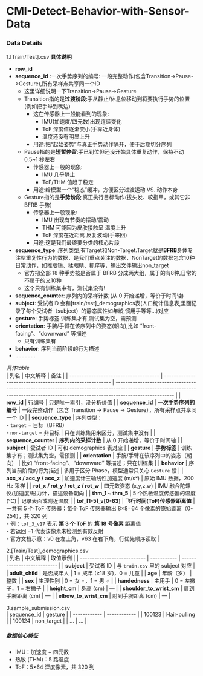 # CMI-Detect-Behavior-with-Sensor-Data  

### Data Details   
1.[Train/Test].csv     **具体说明**
- **row_id**   
- **sequence_id** :一次手势序列的编号: 一段完整动作(包含Transition->Pause->Gesture),所有采样点共享同一个ID   
  - 这里详细说明一下Transition->Pause->Gesture   
  - Transition指的是**过渡阶段**:手从静止/休息位移动到将要执行手势的位置(例如把手举到嘴边)
    - 这在传感器上一般能看到的现象:
      - IMU(加速度/四元数)出现连续变化
      - ToF 深度值逐渐变小(手靠近身体)
      - 温度还没有明显上升
    - 用途:把“起始姿势”与真正手势动作隔开，便于后期切分序列
  - Pause指的是**短暂停留**:手已到位但还没开始具体重复动作，保持不动 0.5~1 秒左右
    - 传感器上一般的现象:  
      - IMU 几乎静止  
      - ToF/THM 值趋于稳定
    - 用途:给模型一个“稳态”缓冲，方便区分过渡运动 VS. 动作本身
  - Gesture指的是**手势阶段**:真正执行目标动作(拔头发、咬指甲，或其它非 BFRB 手势)
    - 传感器上一般现象:
      - IMU 出现有节奏的摆动/震动
      - THM 可能因为皮肤接触呈 温度上升
      - ToF 深度在近距离 反复波动(手来回)
    - 用途:这是我们最终要分类的核心片段   
- **sequence_type** :序列类型,有Target和Non-Target.Target就是**BFRB**身体专注型重复性行为的数据，是我们重点关注的数据，NonTarget的数据包含10种日常动作，如推眼镜、揉眼睛、抓痒等，输出文件输出non_target
  - 官方把全部 18 种手势按是否属于 BFRB 分成两大组，属于的有8种,日常的不属于的又10种
  - 这个只有训练集中有，测试集没有!  
- **sequence_counter**: 序列内的采样计数 (从 0 开始递增，等价于时间轴)
- **subject**: 受试者ID 会和[train/test]_demographics表(人口统计信息表,里面记录了每个受试者（subject）的静态属性如年龄,惯用手等等...)对应
- **gesture**: 手势标签.训练集才有,测试集为空，需预测
- **orientation**:  手腕/手臂在该序列中的姿态(朝向),比如 “front-facing”、“downward” 等描述
  - 只有训练集有
- **behavior**: 序列当前阶段的行为描述
- .............
  
*具体table*   
| 列名                                    | 中文解释                                                     | 备注                                                                                                                                                                                   |
| ------------------------------------- | -------------------------------------------------------- | ------------------------------------------------------------------------------------------------------------------------------------------------------------------------------------ |
| **row\_id**                           | 行编号                                                      | 只是唯一索引，没分析价值                                                                                                                                                                         |
| **sequence\_id**                      | **一次手势序列的编号**                                            | 一段完整动作（包含 Transition → Pause → Gesture），所有采样点共享同一个 ID                                                                                                                                |
| **sequence\_type**                    | 序列类型：<br/>- `target` = 目标（BFRB）<br/>- `non-target` = 非目标 | 只在训练集用来区分，测试集中没有                                                                                                                                                                     |
| **sequence\_counter**                 | **序列内的采样计数**                                             | 从 0 开始递增，等价于时间轴                                                                                                                                                                      |
| **subject**                           | 受试者 ID                                                   | 可和 demographics 表对应                                                                                                                                                                  |
| **gesture**                           | **手势标签**                                                 | 训练集才有；测试集为空，需预测                                                                                                                                                                      |
| **orientation**                       | 手腕/手臂在该序列中的姿态（朝向）                                        | 比如 “front-facing”、“downward” 等描述；只在训练集                                                                                                                                               |
| **behavior**                          | 序列当前阶段的行为描述                                              | 多用于区分 Phase，模型通常只关心 `Gesture` 段                                                                                                                                                      |
| **acc\_x / acc\_y / acc\_z**          | 加速度计三轴线性加速度 (m/s²)                                       | 原始 IMU 数据，200 Hz 采样                                                                                                                                                                  |
| **rot\_x / rot\_y / rot\_z / rot\_w** | 四元数姿态 (x,y,z,w)                                          | IMU 融合陀螺仪/加速度/磁力计，描述设备朝向                                                                                                                                                             |
| **thm\_1 \~ thm\_5**                  | 5 个热敏温度传感器的温度 (℃)                                        | 记录表面或附近温度                                                                                                                                                                            |
| **tof\_\[1-5]\_v\[0-63]**             | **飞行时间(ToF)传感器距离值**                                      | 一共有 5 个 ToF 传感器；每个 ToF 传感器输出 8×8=64 个像素的原始距离（0-254），共 320 列<br/>- 例：`tof_3_v17` 表示 **第 3 个 ToF** 的 **第 18 号像素** 距离值<br/>- 若返回 −1 代表该像素未检测到有效反射<br/>- 官方文档示意：v0 在左上角，v63 在右下角，行优先顺序读取 |


2.[Train/Test]_demographics.csv  
| 列名                          | 中文解释        | 取值示例                        |
| --------------------------- | ----------- | --------------------------- |
| **subject**                 | 受试者 ID      | 与 `train.csv` 里的 subject 对应 |
| **adult\_child**            | 是否成年人       | 1 = 成年 (≥18 岁)，0 = 儿童       |
| **age**                     | 年龄（岁）       | 整数                          |
| **sex**                     | 生理性别        | 0 = 女 ♀，1 = 男 ♂             |
| **handedness**              | 主用手         | 0 = 左撇子，1 = 右撇子             |
| **height\_cm**              | 身高 (cm)     | —                           |
| **shoulder\_to\_wrist\_cm** | 肩到手腕距离 (cm) | —                           |
| **elbow\_to\_wrist\_cm**    | 肘到手腕距离 (cm) | —                           |

3.sample_submission.csv  
| sequence\_id | gesture      |
| ------------ | ------------ |
| 100123       | Hair-pulling |
| 100124       | non\_target  |
| …            | …            |

##### *数据核心特征*  
- IMU：加速度 + 四元数 
- 热敏 (THM)：5 路温度  
- ToF：5×64 深度像素，共 320 列



